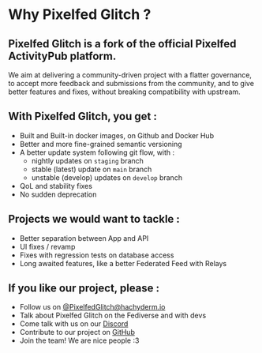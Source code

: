 # Why Pixelfed Glitch ?

## Pixelfed Glitch is a fork of the official Pixelfed ActivityPub platform.

We aim at delivering a community-driven project with a flatter governance,
to accept more feedback and submissions from the community,
and to give better features and fixes, without breaking compatibility with upstream.

## With Pixelfed Glitch, you get :

- Built and Built-in docker images, on Github and Docker Hub 
- Better and more fine-grained semantic versioning
- A better update system following git flow, with :
  - nightly updates on `staging` branch
  - stable (latest) update on `main` branch
  - unstable (develop) updates on `develop` branch
- QoL and stability fixes
- No sudden deprecation

## Projects we would want to tackle :

- Better separation between App and API
- UI fixes / revamp
- Fixes with regression tests on database access
- Long awaited features, like a better Federated Feed with Relays

## If you like our project, please :

- Follow us on [@PixelfedGlitch@hachyderm.io](https://hachyderm.io/@PixelfedGlitch)
- Talk about Pixelfed Glitch on the Fediverse and with devs
- Come talk with us on our [Discord](https://discord.gg/HuZc6jr25X)
- Contribute to our project on [GitHub](https://github.com/pixelfed-glitch/pixelfed)
- Join the team! We are nice people :3